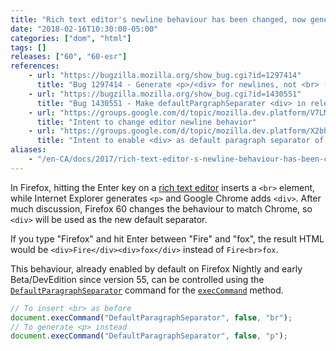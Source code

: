 ```yaml
---
title: "Rich text editor's newline behaviour has been changed, now generates `<div>` instead of `<br>`"
date: "2018-02-16T10:30:00-05:00"
categories: ["dom", "html"]
tags: []
releases: ["60", "60-esr"]
references:
    - url: "https://bugzilla.mozilla.org/show_bug.cgi?id=1297414"
      title: "Bug 1297414 - Generate <p>/<div> for newlines, not <br> (defaultParagraphSeparator)"
    - url: "https://bugzilla.mozilla.org/show_bug.cgi?id=1430551"
      title: "Bug 1430551 - Make defaultPargraphSeparater <div> in release build"
    - url: "https://groups.google.com/d/topic/mozilla.dev.platform/V7LMopGp5HY/discussion"
      title: "Intent to change editor newline behavior"
    - url: "https://groups.google.com/d/topic/mozilla.dev.platform/X2bhfUG49RE/discussion"
      title: "Intent to enable <div> as default paragraph separator of contenteditable/designMode editor by default"
aliases:
    - "/en-CA/docs/2017/rich-text-editor-s-newline-behaviour-has-been-changed-now-generates-div-instead-of-br/"
---
```

In Firefox, hitting the Enter key on a [rich text editor](https://developer.mozilla.org/docs/Rich-Text_Editing_in_Mozilla) inserts a `<br>` element, while Internet Explorer generates `<p>` and Google Chrome adds `<div>`. After much discussion, Firefox 60 changes the behaviour to match Chrome, so `<div>` will be used as the new default separator.

If you type "Firefox" and hit Enter between "Fire" and "fox", the result HTML would be `<div>Fire</div><div>fox</div>` instead of `Fire<br>fox`.

This behaviour, already enabled by default on Firefox Nightly and early Beta/DevEdition since version 55, can be controlled using the [`DefaultParagraphSeparator`](https://msdn.microsoft.com/en-us/library/hh801229(v=vs.85).aspx#DefaultParagraphSeparator) command for the [`execCommand`](https://developer.mozilla.org/docs/Web/API/Document/execCommand) method.

```js
// To insert <br> as before
document.execCommand("DefaultParagraphSeparator", false, "br");
// To generate <p> instead
document.execCommand("DefaultParagraphSeparator", false, "p");
```
